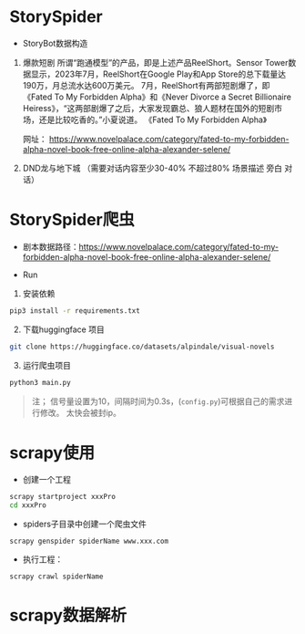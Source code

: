 # StorySpider

- StoryBot数据构造

1. 爆款短剧
  所谓“跑通模型”的产品，即是上述产品ReelShort。Sensor Tower数据显示，2023年7月，ReelShort在Google Play和App Store的总下载量达190万，月总流水达600万美元。
  7月，ReelShort有两部短剧爆了，即《Fated To My Forbidden Alpha》和《Never Divorce a Secret Billionaire Heiress》，“这两部剧爆了之后，大家发现霸总、狼人题材在国外的短剧市场，还是比较吃香的。”小夏说道。
  《Fated To My Forbidden Alpha》

   网址：
   https://www.novelpalace.com/category/fated-to-my-forbidden-alpha-novel-book-free-online-alpha-alexander-selene/
  
2. DND龙与地下城
（需要对话内容至少30-40% 不超过80% 场景描述 旁白 对话）

# StorySpider爬虫
- 剧本数据路径：https://www.novelpalace.com/category/fated-to-my-forbidden-alpha-novel-book-free-online-alpha-alexander-selene/

- Run
1. 安装依赖
```bash
pip3 install -r requirements.txt
```

2. 下载huggingface 项目
```bash
git clone https://huggingface.co/datasets/alpindale/visual-novels
```

3. 运行爬虫项目
```bash
python3 main.py
```
> 注； 信号量设置为10，间隔时间为0.3s，(`config.py`)可根据自己的需求进行修改。
> 太快会被封ip。


# scrapy使用
- 创建一个工程
```bash
scrapy startproject xxxPro
cd xxxPro
```
- spiders子目录中创建一个爬虫文件
```
scrapy genspider spiderName www.xxx.com
```
- 执行工程：
```
scrapy crawl spiderName
```

# scrapy数据解析
